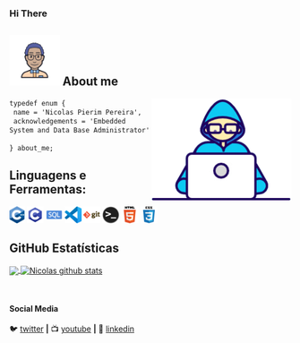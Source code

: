 ### Hi There



## <img width="90" alt="about" src="https://github.com/nicolasppereira/icons/blob/master/icons8-account-100.png?raw=true"> About me

<img align="right" width="250" src="https://github.com/nicolasppereira/icons/blob/master/Developer.gif?raw=true" />

```
typedef enum {
 name = 'Nicolas Pierim Pereira',
 acknowledgements = 'Embedded System and Data Base Administrator'

} about_me;
```

## **Linguagens e Ferramentas:**  
<code><img height="30" src="https://github.com/nicolasppereira/icons/blob/master/ISO_C++_Logo.svg.png?raw=true"></code>
<code><img height="30" src="https://github.com/nicolasppereira/icons/blob/master/c-programming.png?raw=true"></code>
<code><img height="30" src="https://github.com/nicolasppereira/icons/blob/master/SQL.png?raw=true"></code>
<code><img height="30" src="https://raw.githubusercontent.com/github/explore/80688e429a7d4ef2fca1e82350fe8e3517d3494d/topics/visual-studio-code/visual-studio-code.png"></code>
<code><img height="30" src="https://raw.githubusercontent.com/github/explore/80688e429a7d4ef2fca1e82350fe8e3517d3494d/topics/git/git.png"></code>
<code><img height="30" src="https://raw.githubusercontent.com/github/explore/80688e429a7d4ef2fca1e82350fe8e3517d3494d/topics/terminal/terminal.png"></code>
<code><img height="30" src="https://raw.githubusercontent.com/github/explore/80688e429a7d4ef2fca1e82350fe8e3517d3494d/topics/html/html.png"></code>
<code><img height="30" src="https://raw.githubusercontent.com/github/explore/80688e429a7d4ef2fca1e82350fe8e3517d3494d/topics/css/css.png"></code>


## **GitHub Estatísticas**

<a href="https://github.com/Gurupreet">
  <img align="center" src="https://github-readme-stats.vercel.app/api/top-langs/?username=nicolasppereira&theme=dracula&hide_langs_below=1" />
</a>

<a href="https://github.com/Gurupreet">
 <img align="center" src="https://github-readme-stats.vercel.app/api?username=nicolasppereira&show_icons=true&theme=dracula&line_height=27" alt="Nicolas github stats"/>
</a>

<!--[website]: https://codedev.ga/ -->
[twitter]: https://twitter.com/niicolaspierim
[youtube]: https://www.youtube.com/channel/UCDCrhhPwIVWYPfNpYB7Jywg
[linkedin]: https://www.linkedin.com/in/nicolaspierim/
<br>

#### Social Media

<!--🏡 [website][website] **|** -->
🐦 [twitter][twitter] **|** 
📺 [youtube][youtube] **|** 
👔 [linkedin][linkedin]
